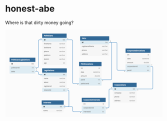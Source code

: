# honest-abe
Where is that dirty money going?

![ERD](https://github.com/skratz17/honest-abe/blob/master/erd.png)
